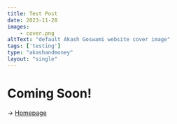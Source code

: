 ```yaml
---
title: Test Post
date: 2023-11-28
images: 
    - cover.png
altText: "default Akash Goswami website cover image"
tags: ['testing']
type: "akashandmoney"
layout: "single"
---
```


# Coming Soon!

→ [Homepage](/)